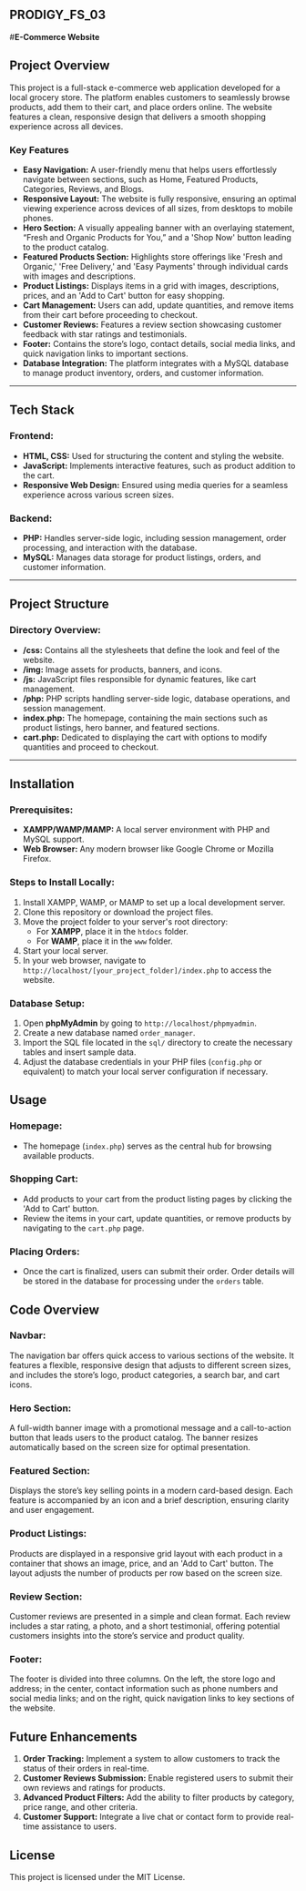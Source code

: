 ## **PRODIGY_FS_03**
#**E-Commerce Website**

## **Project Overview**

This project is a full-stack e-commerce web application developed for a local grocery store. The platform enables customers to seamlessly browse products, add them to their cart, and place orders online. The website features a clean, responsive design that delivers a smooth shopping experience across all devices.

### **Key Features**

- **Easy Navigation:** A user-friendly menu that helps users effortlessly navigate between sections, such as Home, Featured Products, Categories, Reviews, and Blogs.
- **Responsive Layout:** The website is fully responsive, ensuring an optimal viewing experience across devices of all sizes, from desktops to mobile phones.
- **Hero Section:** A visually appealing banner with an overlaying statement, “Fresh and Organic Products for You,” and a 'Shop Now' button leading to the product catalog.
- **Featured Products Section:** Highlights store offerings like 'Fresh and Organic,' 'Free Delivery,' and 'Easy Payments' through individual cards with images and descriptions.
- **Product Listings:** Displays items in a grid with images, descriptions, prices, and an 'Add to Cart' button for easy shopping.
- **Cart Management:** Users can add, update quantities, and remove items from their cart before proceeding to checkout.
- **Customer Reviews:** Features a review section showcasing customer feedback with star ratings and testimonials.
- **Footer:** Contains the store’s logo, contact details, social media links, and quick navigation links to important sections.
- **Database Integration:** The platform integrates with a MySQL database to manage product inventory, orders, and customer information.

---

## **Tech Stack**

### **Frontend:**

- **HTML, CSS:** Used for structuring the content and styling the website.
- **JavaScript:** Implements interactive features, such as product addition to the cart.
- **Responsive Web Design:** Ensured using media queries for a seamless experience across various screen sizes.

### **Backend:**

- **PHP:** Handles server-side logic, including session management, order processing, and interaction with the database.
- **MySQL:** Manages data storage for product listings, orders, and customer information.

---

## **Project Structure**

### **Directory Overview:**

- **/css:** Contains all the stylesheets that define the look and feel of the website.
- **/img:** Image assets for products, banners, and icons.
- **/js:** JavaScript files responsible for dynamic features, like cart management.
- **/php:** PHP scripts handling server-side logic, database operations, and session management.
- **index.php:** The homepage, containing the main sections such as product listings, hero banner, and featured sections.
- **cart.php:** Dedicated to displaying the cart with options to modify quantities and proceed to checkout.

---

## **Installation**

### **Prerequisites:**

- **XAMPP/WAMP/MAMP:** A local server environment with PHP and MySQL support.
- **Web Browser:** Any modern browser like Google Chrome or Mozilla Firefox.

### **Steps to Install Locally:**

1. Install XAMPP, WAMP, or MAMP to set up a local development server.
2. Clone this repository or download the project files.
3. Move the project folder to your server's root directory:
   - For **XAMPP**, place it in the `htdocs` folder.
   - For **WAMP**, place it in the `www` folder.
4. Start your local server.
5. In your web browser, navigate to `http://localhost/[your_project_folder]/index.php` to access the website.

### **Database Setup:**

1. Open **phpMyAdmin** by going to `http://localhost/phpmyadmin`.
2. Create a new database named `order_manager`.
3. Import the SQL file located in the `sql/` directory to create the necessary tables and insert sample data.
4. Adjust the database credentials in your PHP files (`config.php` or equivalent) to match your local server configuration if necessary.



## **Usage**

### **Homepage:**

- The homepage (`index.php`) serves as the central hub for browsing available products.
  
### **Shopping Cart:**

- Add products to your cart from the product listing pages by clicking the 'Add to Cart' button.
- Review the items in your cart, update quantities, or remove products by navigating to the `cart.php` page.
  
### **Placing Orders:**

- Once the cart is finalized, users can submit their order. Order details will be stored in the database for processing under the `orders` table.


## **Code Overview**

### **Navbar:**
The navigation bar offers quick access to various sections of the website. It features a flexible, responsive design that adjusts to different screen sizes, and includes the store’s logo, product categories, a search bar, and cart icons.

### **Hero Section:**
A full-width banner image with a promotional message and a call-to-action button that leads users to the product catalog. The banner resizes automatically based on the screen size for optimal presentation.

### **Featured Section:**
Displays the store’s key selling points in a modern card-based design. Each feature is accompanied by an icon and a brief description, ensuring clarity and user engagement.

### **Product Listings:**
Products are displayed in a responsive grid layout with each product in a container that shows an image, price, and an 'Add to Cart' button. The layout adjusts the number of products per row based on the screen size.

### **Review Section:**
Customer reviews are presented in a simple and clean format. Each review includes a star rating, a photo, and a short testimonial, offering potential customers insights into the store’s service and product quality.

### **Footer:**
The footer is divided into three columns. On the left, the store logo and address; in the center, contact information such as phone numbers and social media links; and on the right, quick navigation links to key sections of the website.



## **Future Enhancements**

1. **Order Tracking:** Implement a system to allow customers to track the status of their orders in real-time.
2. **Customer Reviews Submission:** Enable registered users to submit their own reviews and ratings for products.
3. **Advanced Product Filters:** Add the ability to filter products by category, price range, and other criteria.
4. **Customer Support:** Integrate a live chat or contact form to provide real-time assistance to users.



## **License**

This project is licensed under the MIT License. 
